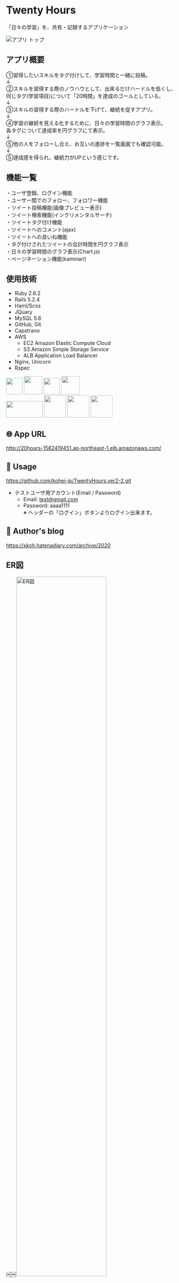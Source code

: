 # Twenty Hours
「日々の学習」を、共有・記録するアプリケーション
<br>


<img style=" width: 49% display: block; text-align: center;" alt="アプリ トップ" src="https://user-images.githubusercontent.com/55340851/77147824-8d53a600-6ad1-11ea-8dfb-a6a48cca187a.png">

## アプリ概要
①習得したいスキルをタグ付けして、学習時間と一緒に投稿。  
↓  
②スキルを習得する際のノウハウとして、出来るだけハードルを低くし、  
  同じタグ(学習項目)について「20時間」を達成のゴールとしている。  
↓  
③スキルの習得する際のハードルを下げて、継続を促すアプリ。  
↓  
④学習の継続を見える化するために、日々の学習時間のグラフ表示。  
  各タグについて達成率を円グラフにて表示。  
↓  
⑤他の人をフォローし合え、お互いの進捗を一覧画面でも確認可能。  
↓  
⑤達成感を得られ、継続力がUPという感じです。  


## 機能一覧
・ユーザ登録、ログイン機能  
・ユーザー間でのフォロー、フォロワー機能  
・ツイート投稿機能(画像プレビュー表示)  
・ツイート検索機能(インクリメンタルサーチ)  
・ツイートタグ付け機能  
・ツイートへのコメント(ajax)  
・ツイートへの良いね機能  
・タグ付けされたツイートの合計時間を円グラフ表示  
・日々の学習時間のグラフ表示(Chart.js)  
・ページネーション機能(kaminari)  


## 使用技術
- Ruby 2.6.2  
- Rails 5.2.4  
- Haml/Scss   
- JQuary  
- MySQL 5.6
- GitHub, Git 
- Capstrano
- AWS
  - EC2  Amazon Elastic Compute Cloud 
  - S3  Amazon Simple Storage Service
  - ALB  Application Load Balancer
- Nginx, Unicorn  
- Rspec 

<p text-align: center>
  <a href="https://rubyonrails.org/"><img src="https://meltingrabbit.com/blog/article/2018081501/top.jpg" height="45px"; /></a>
  <a href="http://haml.info/"><img src="https://glaucocustodio.github.io/assets/haml-cover.jpg?1" height="50px;" /></a>
  <a href="https://sass-lang.com/"><img src="https://upload.wikimedia.org/wikipedia/commons/thumb/9/96/Sass_Logo_Color.svg/1920px-Sass_Logo_Color.svg.png" height="45px;" margin-bottom="10px;" /></a>
  <a href="https://jquery.com/"><img src="https://web-camp.io/magazine/wp-content/uploads/2017/03/JQuery_logo-1-1.png" height="50px;" /></a>
  <br>
  <a href="https://github.com/capistrano/capistrano"><img src="https://user-images.githubusercontent.com/55340851/76217207-553c9f80-6255-11ea-83ad-a637b64b9b11.png" height="45px"; width="100px;" /></a>
  <a href="https://aws.amazon.com/jp/ec2/"><img src="https://blog.ismg.kdl.co.jp/wp-content/uploads/2017/05/ec2.png" height="60px;" /></a>
  <a href="https://aws.amazon.com/jp/s3/"><img src="https://user-images.githubusercontent.com/55340851/76168205-d55cf980-61b0-11ea-8f98-b4778577810e.png" height="60px"; /></a>
  <a href="https://docs.aws.amazon.com/ja_jp/elasticloadbalancing/latest/application/introduction.html"><img src="https://user-images.githubusercontent.com/55340851/76168199-c9713780-61b0-11ea-8066-bb5ea1321e2f.png" height="60px"; /></a>
</p>


## 🌐 App URL
http://20hours-1582419451.ap-northeast-1.elb.amazonaws.com/


## 💬 Usage
https://github.com/kohei-jp/TwentyHours.ver2-2.git
- テストユーザ用アカウント(Email / Password)
  - Email: test@gmail.com
  - Password: aaaa1111  
※ ヘッダーの「ログイン」ボタンよりログイン出来ます。

## 👀 Author's blog
https://xkoh.hatenadiary.com/archive/2020
<br>

## ER図
￼￼<img width="70%" alt="ER図" src="https://user-images.githubusercontent.com/55340851/75799983-3f922a80-5dbc-11ea-885b-a2f554fded03.png">

## 機能紹介

### 投稿機能
・タグ投稿機能、プレビュー画像表示、コメント投稿<br>
<img style=" width: 50% display: block; text-align: center;" alt="投稿機能" src="https://user-images.githubusercontent.com/55340851/76150083-d119d900-60e9-11ea-839e-9baf258ef83b.png">

### マイページ
・タグ別達成率表示(円グラフ)、日々の学習時間表示(線グラフ)<br>
<img style=" width: 50% display: block; text-align: center;" alt="投稿機能" src="https://user-images.githubusercontent.com/55340851/77145859-0ac8e780-6acd-11ea-96a8-046578262f79.png">
・お気に入りの投稿表示、フォロー/フォロワー表示

### その他
#### ・詳細画面
コメント投稿機能(ajax通信)

## 今後実装したい技術
・現在、シンプルな見た目になっており、スキル習得した際の  
  アニメーションの演出など、UIをリッチにしていきたい。  
・チャット機能の実装
・コードを美しく書く  
・Dockerの導入  
・CircleCIの導入  

